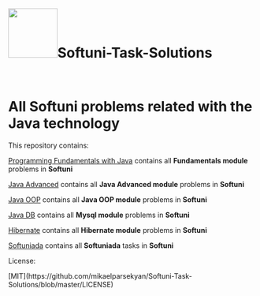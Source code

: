 <h1><img src="https://softuni.bg/Content/images/about-page/softuni.png" width="100">Softuni-Task-Solutions</h1> <br/>
<h1>All Softuni problems related with the Java technology</h1>
<p>This repository contains:</p>

[Programming Fundamentals with Java](https://github.com/mikaelparsekyan/Softuni-Task-Solutions/tree/master/Programming%20Fundamentals)
contains all <b>Fundamentals module</b> problems in <b>Softuni</b>

[Java Advanced](https://github.com/mikaelparsekyan/Softuni-Task-Solutions/tree/master/Java%20Advanced)
contains all <b>Java Advanced module</b> problems in <b>Softuni</b>

[Java OOP](https://github.com/mikaelparsekyan/Softuni-Task-Solutions/tree/master/Java%20OOP)
contains all <b>Java OOP module</b> problems in <b>Softuni</b>

[Java DB](https://github.com/mikaelparsekyan/Softuni-Task-Solutions/tree/master/Java%20DB)
contains all <b>Mysql module</b> problems in <b>Softuni</b>

[Hibernate](https://github.com/mikaelparsekyan/Softuni-Task-Solutions/tree/master/Hibernate)
contains all <b>Hibernate module</b> problems in <b>Softuni</b>

[Softuniada](https://github.com/mikaelparsekyan/Softuni-Task-Solutions/tree/master/Softuniada)
contains all <b>Softuniada</b> tasks in <b>Softuni</b>

<p>License:</p>
[MIT](https://github.com/mikaelparsekyan/Softuni-Task-Solutions/blob/master/LICENSE)
